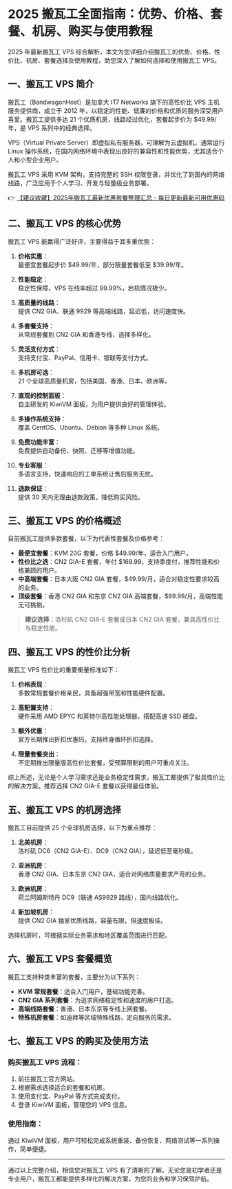 # 2025 搬瓦工全面指南：优势、价格、套餐、机房、购买与使用教程

2025 年最新搬瓦工 VPS 综合解析，本文为您详细介绍搬瓦工的优势、价格、性价比、机房、套餐选择及使用教程，助您深入了解如何选择和使用搬瓦工 VPS。

## 一、搬瓦工 VPS 简介

搬瓦工（BandwagonHost）是加拿大 IT7 Networks 旗下的高性价比 VPS 主机服务提供商，成立于 2012 年，以稳定的性能、低廉的价格和优质的服务深受用户喜爱。搬瓦工提供多达 21 个优质机房，线路经过优化，套餐起步价为 $49.99/年，是 VPS 系列中的经典选择。

VPS（Virtual Private Server）即虚拟私有服务器，可理解为云虚拟机，通常运行 Linux 操作系统，在国内网络环境中表现出良好的兼容性和性能优势，尤其适合个人和小型企业用户。

搬瓦工 VPS 采用 KVM 架构，支持完整的 SSH 权限登录，并优化了到国内的网络线路，广泛应用于个人学习、开发与轻量级业务部署。

👉 [【建议收藏】2025年搬瓦工最新优惠套餐整理汇总 - 每日更新最新可用优惠码](https://bit.ly/banwagon)

## 二、搬瓦工 VPS 的核心优势

搬瓦工 VPS 能赢得广泛好评，主要得益于其多重优势：

1. **价格实惠**：  
   最便宜套餐起步价 $49.99/年，部分限量套餐低至 $39.99/年。

2. **性能稳定**：  
   稳定性保障，VPS 在线率超过 99.99%，宕机情况极少。

3. **高质量的线路**：  
   提供 CN2 GIA、联通 9929 等高端线路，延迟低，访问速度快。

4. **多套餐支持**：  
   从常规套餐到 CN2 GIA 和香港专线，选择多样化。

5. **灵活支付方式**：  
   支持支付宝、PayPal、信用卡、银联等支付方式。

6. **多机房可选**：  
   21 个全球高质量机房，包括美国、香港、日本、欧洲等。

7. **直观的控制面板**：  
   自主研发的 KiwiVM 面板，为用户提供良好的管理体验。

8. **多操作系统支持**：  
   覆盖 CentOS、Ubuntu、Debian 等多种 Linux 系统。

9. **免费功能丰富**：  
   免费提供自动备份、快照、迁移等增值功能。

10. **专业客服**：  
    多语言支持，快速响应的工单系统让售后服务无忧。

11. **退款保证**：  
    提供 30 天内无理由退款政策，降低购买风险。

## 三、搬瓦工 VPS 的价格概述

目前搬瓦工提供多款套餐，以下为代表性套餐及价格参考：

- **最便宜套餐**：KVM 20G 套餐，价格 $49.99/年，适合入门用户。
- **性价比之选**：CN2 GIA-E 套餐，年付 $169.99，支持季度付，推荐性能和价格兼顾的用户。
- **中高端套餐**：日本大阪 CN2 GIA 套餐，$49.99/月，适合对稳定性要求较高的业务。
- **顶级套餐**：香港 CN2 GIA 和东京 CN2 GIA 高端套餐，$89.99/月，高端性能无可挑剔。

> **建议选择**：洛杉矶 CN2 GIA-E 套餐或日本 CN2 GIA 套餐，兼具高性价比与稳定性能。

## 四、搬瓦工 VPS 的性价比分析

搬瓦工 VPS 性价比的重要衡量标准如下：

1. **价格表现**：  
   多数常规套餐价格亲民，具备超强带宽和性能硬件配置。

2. **高配置支持**：  
   硬件采用 AMD EPYC 和英特尔高性能处理器，搭配高速 SSD 硬盘。

3. **额外优惠**：  
   官方长期推出折扣优惠码，支持终身循环折扣选择。

4. **限量套餐突出**：  
   不定期推出限量版高性价比套餐，受预算限制的用户可重点关注。

综上所述，无论是个人学习需求还是业务稳定性需求，搬瓦工都提供了极具性价比的解决方案。推荐选择 CN2 GIA-E 套餐以获得最佳体验。

## 五、搬瓦工 VPS 的机房选择

搬瓦工目前提供 25 个全球机房选择，以下为重点推荐：

1. **北美机房**：  
   洛杉矶 DC6（CN2 GIA-E）、DC9（CN2 GIA），延迟低至毫秒级。

2. **亚洲机房**：  
   香港 CN2 GIA、日本东京 CN2 GIA，适合对网络质量要求严苛的业务。

3. **欧洲机房**：  
   荷兰阿姆斯特丹 DC9（联通 AS9929 路线），国内线路优化。

4. **新加坡机房**：  
   提供 CN2 GIA 独家优质线路，容量有限，但速度极佳。

选择机房时，可根据实际业务需求和地区覆盖范围进行匹配。

## 六、搬瓦工 VPS 套餐概览

搬瓦工支持种类丰富的套餐，主要分为以下系列：

- **KVM 常规套餐**：适合入门用户，基础功能完善。
- **CN2 GIA 系列套餐**：为追求网络稳定性和速度的用户打造。
- **高端线路套餐**：香港、日本东京等专线上网套餐。
- **特殊机房套餐**：如迪拜等区域特殊线路，定向服务的需求。

## 七、搬瓦工 VPS 的购买及使用方法

### 购买搬瓦工 VPS 流程：
1. 前往搬瓦工官方网站。
2. 根据需求选择适合的套餐和机房。
3. 使用支付宝、PayPal 等方式完成支付。
4. 登录 KiwiVM 面板，管理您的 VPS 信息。

### 使用指南：
通过 KiwiVM 面板，用户可轻松完成系统重装、备份恢复、网络测试等一系列操作，简单便捷。

---

通过以上完整介绍，相信您对搬瓦工 VPS 有了清晰的了解。无论您是初学者还是专业用户，搬瓦工都能提供多样化的解决方案，为您的业务和学习保驾护航。